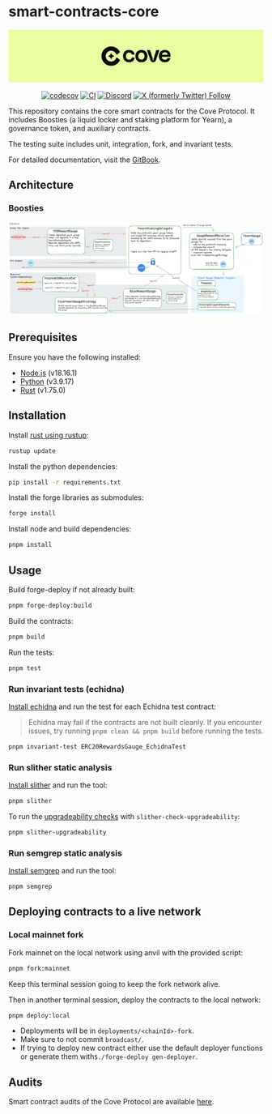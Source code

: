# smart-contracts-core

![cove](./assets/cove.png)

<div align="center">

[![codecov](https://codecov.io/gh/Storm-Labs-Inc/smart-contracts-core/branch/master/graph/badge.svg?token=TT68C116IT)](https://codecov.io/gh/Storm-Labs-Inc/smart-contracts-core)
[![CI](https://github.com/Storm-Labs-Inc/smart-contracts-core/actions/workflows/ci.yml/badge.svg)](https://github.com/Storm-Labs-Inc/smart-contracts-core/actions/workflows/ci.yml)
[![Discord](https://img.shields.io/discord/1162443184681533470?logo=discord&label=discord)](https://discord.gg/xdhvEFVsE9)
[![X (formerly Twitter) Follow](https://img.shields.io/twitter/follow/cove_fi)](https://twitter.com/intent/user?screen_name=cove_fi)

</div>

This repository contains the core smart contracts for the Cove Protocol. It includes Boosties (a liquid locker and
staking platform for Yearn), a governance token, and auxiliary contracts.

The testing suite includes unit, integration, fork, and invariant tests.

For detailed documentation, visit the [GitBook](https://docs.cove.finance/).

## Architecture

### Boosties

![boosties](./assets/boosties.png)

## Prerequisites

Ensure you have the following installed:

- [Node.js](https://nodejs.org/) (v18.16.1)
- [Python](https://www.python.org/) (v3.9.17)
- [Rust](https://www.rust-lang.org/) (v1.75.0)

## Installation

Install [rust using rustup](https://rustup.rs/):

```sh
rustup update
```

Install the python dependencies:

```sh
pip install -r requirements.txt
```

Install the forge libraries as submodules:

```sh
forge install
```

Install node and build dependencies:

```sh
pnpm install
```

## Usage

Build forge-deploy if not already built:

```sh
pnpm forge-deploy:build
```

Build the contracts:

```sh
pnpm build
```

Run the tests:

```sh
pnpm test
```

### Run invariant tests (echidna)

[Install echidna](https://github.com/crytic/echidna?tab=readme-ov-file#installation) and run the test for each Echidna
test contract:

> Echidna may fail if the contracts are not built cleanly. If you encounter issues, try running
> `pnpm clean && pnpm build` before running the tests.

```sh
pnpm invariant-test ERC20RewardsGauge_EchidnaTest
```

### Run slither static analysis

[Install slither](https://github.com/crytic/slither?tab=readme-ov-file#how-to-install) and run the tool:

```sh
pnpm slither
```

To run the [upgradeability checks](https://github.com/crytic/slither/wiki/Upgradeability-Checks) with
`slither-check-upgradeability`:

```sh
pnpm slither-upgradeability
```

### Run semgrep static analysis

[Install semgrep](https://github.com/semgrep/semgrep?tab=readme-ov-file#option-2-getting-started-from-the-cli) and run
the tool:

```sh
pnpm semgrep
```

## Deploying contracts to a live network

### Local mainnet fork

Fork mainnet on the local network using anvil with the provided script:

```sh
pnpm fork:mainnet
```

Keep this terminal session going to keep the fork network alive.

Then in another terminal session, deploy the contracts to the local network:

```sh
pnpm deploy:local
```

- Deployments will be in `deployments/<chainId>-fork`.
- Make sure to not commit `broadcast/`.
- If trying to deploy new contract either use the default deployer functions or generate them
  with`$./forge-deploy gen-deployer`.

## Audits

Smart contract audits of the Cove Protocol are available [here](https://github.com/Storm-Labs-Inc/cove-audits).
